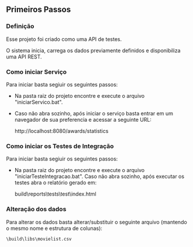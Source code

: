 ## Primeiros Passos

### Definição
Esse projeto foi criado como uma API de testes.

O sistema inicia, carrega os dados previamente definidos e disponibiliza uma API REST.

### Como iniciar Serviço
Para iniciar basta segiuir os seguintes passos:
* Na pasta raiz do projeto encontre e execute o arquivo "iniciarServico.bat".
* Caso não abra sozinho, após iniciar o serviço basta entrar em um navegador de sua preferencia e acessar a seguinte URL:

	http://localhost:8080/awards/statistics
	
### Como iniciar os Testes de Integração
Para iniciar basta segiuir os seguintes passos:
* Na pasta raiz do projeto encontre e execute o arquivo "iniciarTesteIntegracao.bat".
Caso não abra sozinho, após executar os testes abra o relatório gerado em:

	build\reports\tests\test\index.html
	
### Alteração dos dados
Para alterar os dados basta alterar/substituir o seguinte arquivo (mantendo o mesmo nome e estrutura de colunas):

	\build\libs\movielist.csv
